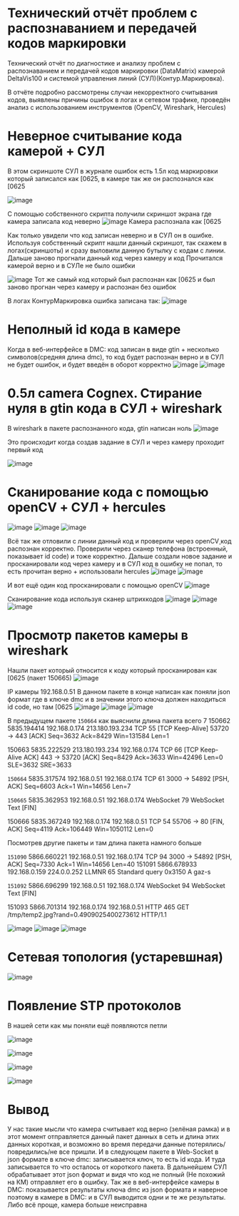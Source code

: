 # Технический отчёт проблем с распознаванием и передачей кодов маркировки


Технический отчёт по диагностике и анализу проблем с распознаванием и передачей кодов маркировки (DataMatrix) камерой DeltaVis100 и системой управления линий (СУЛ)(Контур.Маркировка). 

В отчёте подробно рассмотрены случаи некорректного считывания кодов, выявлены причины ошибок в логах и сетевом трафике, проведён анализ с использованием инструментов (OpenCV, Wireshark, Hercules)






# Неверное считывание кода камерой + СУЛ
В этом скриншоте СУЛ в журнале ошибок есть 1.5л код маркировки который записался как [0625, в камере так же он распознался как [0625

![image](https://github.com/user-attachments/assets/c09d8798-7787-4e6e-b87c-1fbff97e60f1)

С помощью собственного скрипта получили скриншот экрана где камера записала код неверно
![image](https://github.com/user-attachments/assets/24d75a48-eac2-4095-bc36-4474e8258956)
Камера распознала как [0625

Как только увидели что код записан неверно и в СУЛ он в ошибке. Используя собственный скрипт нашли данный скриншот, так скажем в логах(скриншоты) и сразу выловили данную бутылку с кодам с линии. Дальше заново прогнали данный код через камеру и код Прочитался камерой верно и в СУЛе не было ошибки

![image](https://github.com/user-attachments/assets/6f619dec-8768-46ef-9cff-915b98aea1fb)
Тот же самый код который был распознан как [0625 и был заново прогнан через камеру и распознан без ошибок

В логах КонтурМаркировка ошибка записана так: 
![image](https://github.com/user-attachments/assets/d57714b8-839f-4f54-9bd0-a5d3b3a1a70c)


# Неполный id кода в камере
Когда в веб-интерфейсе в DMC: код записан в виде gtin + несколько символов(средняя длина dmc), то код будет распознан верно и в СУЛ не будет ошибок, и будет введён в оборот корректно
![image](https://github.com/user-attachments/assets/8ee110ff-76de-41ef-a9ae-17647303cdbe)
![image](https://github.com/user-attachments/assets/f64cffba-dab9-4e7a-b1d7-897f985e6fd1)


# 0.5л camera Cognex. Стирание нуля в gtin кода в СУЛ + wireshark
В wireshark в пакете распознанного кода, gtin написан ноль
![image](https://github.com/user-attachments/assets/56e00a65-aa15-4668-9fe6-85d5dbb28383)

Это происходит когда создав задание в СУЛ и через камеру проходит первый код 

![image](https://github.com/user-attachments/assets/dc2fad28-a0da-4527-ae35-b9715057c7c6)

# Сканирование кода с помощью openCV + СУЛ + hercules
![image](https://github.com/user-attachments/assets/7c3fbf2d-aee9-40b1-9dc3-9d4551357669)
![image](https://github.com/user-attachments/assets/c5bbd63f-5150-458f-8d19-a87826b13533)
![image](https://github.com/user-attachments/assets/ba4f0be6-4834-49cc-978c-f6bfea69e007)


Всё так же отловили с линии данный код и проверили через openCV¸код распознан корректно. Проверили через сканер телефона (встроенный, показывает id code) и тоже корректно.
Дальше создали новое задание и просканировали код через камеру и в СУЛ код в ошибку не попал, то есть прочитан верно + использовали hercules
![image](https://github.com/user-attachments/assets/c2d03779-9a67-4389-835d-f5febc99b79c)
![image](https://github.com/user-attachments/assets/088c8934-e21b-4b91-b5a2-7561fd529aeb)

И вот ещё один код просканировали с помощью openCV
![image](https://github.com/user-attachments/assets/d8df4929-3065-4df9-b3f8-c796001c5e7a)

Сканирование кода используя сканер штрихкодов
![image](https://github.com/user-attachments/assets/7fad25b9-faba-40ad-960d-83a5d85ab3d6)
![image](https://github.com/user-attachments/assets/05f66277-db90-4349-b4e3-cb8c7eeb9f5b)
![image](https://github.com/user-attachments/assets/93b7d081-beef-4a6c-9801-e1b86ec8c5db)


# Просмотр пакетов камеры в wireshark
Нашли пакет который относится к коду который просканирован как [0625 
(пакет 150665)
![image](https://github.com/user-attachments/assets/67b09382-9e65-47ef-bc35-f2c40d46d09b)

IP камеры 192.168.0.51
В данном пакете в конце написан как поняли json формат где в ключе dmc и в значении этого ключа должен находиться id code, но там [0625 
![image](https://github.com/user-attachments/assets/5ce9aa8c-09be-4d78-b972-0eb0df8da80c)
![image](https://github.com/user-attachments/assets/8289fb73-1a52-4a8c-a53a-1cea160ce414)
![image](https://github.com/user-attachments/assets/588867df-68cf-401e-b136-094d88729025)

В предыдущем пакете ```150664``` как выяснили длина пакета всего 7
150662	5835.194414	192.168.0.174	213.180.193.234	TCP	55	[TCP Keep-Alive] 53720 → 443 [ACK] Seq=3632 Ack=8429 Win=131584 Len=1

150663	5835.222529	213.180.193.234	192.168.0.174	TCP	66	[TCP Keep-Alive ACK] 443 → 53720 [ACK] Seq=8429 Ack=3633 Win=42496 Len=0 SLE=3632 SRE=3633

```150664```	5835.317574	192.168.0.51	192.168.0.174	TCP	61	3000 → 54892 [PSH, ACK] Seq=6603 Ack=1 Win=14656 Len=7

```150665```	5835.362953	192.168.0.51	192.168.0.174	WebSocket	79	WebSocket Text [FIN]

150666	5835.367249	192.168.0.174	192.168.0.51	TCP	54	55706 → 80 [FIN, ACK] Seq=4119 Ack=106449 Win=1050112 Len=0

Посмотрев другие пакеты и там длина пакета намного больше

```151090```	5866.660221	192.168.0.51	192.168.0.174	TCP	94	3000 → 54892 [PSH, ACK] Seq=7330 Ack=1 Win=14656 Len=40
151091	5866.678933	192.168.0.159	224.0.0.252	LLMNR	65	Standard query 0x3150 A gaz-s

```151092```	5866.696299	192.168.0.51	192.168.0.174	WebSocket	94	WebSocket Text [FIN]

151093	5866.701314	192.168.0.174	192.168.0.51	HTTP	465	GET /tmp/temp2.jpg?rand=0.4909025400273612 HTTP/1.1

![image](https://github.com/user-attachments/assets/fce987bb-872b-48bd-a170-08f71b9fe884)
![image](https://github.com/user-attachments/assets/9567f39b-872f-4469-bf25-30f0b89a988d)
![image](https://github.com/user-attachments/assets/8ad0c367-2daf-4d19-ab1c-1902e9c6c863)

# Сетевая топология (устаревшная)

![image](https://github.com/user-attachments/assets/760e8fc7-fb8b-4cd6-a882-d9af8ed18bd9)

# Появление STP протоколов
В нашей сети как мы поняли ещё появляются петли

![image](https://github.com/user-attachments/assets/bb228b7d-425c-4b4f-88c1-c589460735e8)

![image](https://github.com/user-attachments/assets/96b23c73-e1e5-4e28-aacb-64fd55a31fc3)

![image](https://github.com/user-attachments/assets/aa725321-e391-4b2b-95d0-f517e0aff265)

![image](https://github.com/user-attachments/assets/87ee1c63-3b94-48df-a4e9-6b8398413f9d)

# Вывод
У нас такие мысли что камера считывает код верно (зелёная рамка) и в этот момент отправляется данный пакет данных в сеть и длина этих данных короткая, и возможно во время передачи данные потерялись/повредились/не все пришли. И в следующем пакете в Web-Socket в json формате в ключе dmc: записывается ключ, то есть id кода. 
И туда записывается то что осталось от короткого пакета. В дальнейшем СУЛ обрабатывает этот json формат и видя что код не полный (Не похожий на КМ) отправляет его в ошибку. 
Так же в веб-интерфейсе камеры в DMC: показывается результаты ключа dmc из json формата и наверное поэтому в камере в DMC: и в СУЛ выводится одни и те же результаты. Либо всё проще, камера больше неисправна











